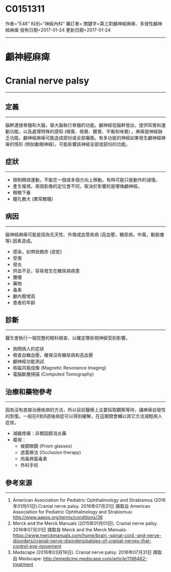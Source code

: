 # C0151311
作者="E48"
科別="神經內科"
審訂者=
關鍵字=第三對顱神經麻痺、多發性顱神經麻痺
發佈日期=2017-01-24
更新日期=2017-01-24

----------
# 顱神經麻痺
# Cranial nerve palsy 
----------
## 定義 
----------

腦幹連接脊髓和大腦，替大腦執行脊髓的功能。顱神經從腦幹發出，提供知覺和運動功能，以及處理特殊的感知 (嗅覺、視覺、聽覺、平衡和味覺) 。麻痺是神經缺乏功能。顱神經麻痺可能造成部份或全部癱瘓。有多功能的神經如果發生顱神經麻痺的情形 (例如動眼神經)，可能影響該神經全部或部份的功能。

## 症狀
----------
- 限制眼球運動，不能在一個或多個方向上移動。有時可能只是動作的減慢。
- 產生複視。兩個影像的定位會不同，取決於影響的是哪條顱神經。
- 眼瞼下垂
- 瞳孔散大 (異常散瞳)
## 病因
----------

腦神經麻痺可能是因為先天性、外傷或血管疾病 (高血壓，糖尿病，中風，動脈瘤等) 因素造成。

- 感染，如帶狀皰疹 (皮蛇)
- 受傷
- 發炎
- 供血不足，容易發生在糖尿病病患
- 腫瘤
- 藥物
- 毒素
- 顱內壓增高
- 患者的年齡
## 診斷
----------

醫生會執行一個完整的眼科檢查，以確定哪些視神經受到影響。

- 詢問病人的症狀
- 檢查血糖血壓，確保沒有糖尿病和高血壓
- 顱神經功能測試
- 核磁共振成像 (Magnetic Resonance Imaging)
- 電腦斷層掃描 (Computed Tomography)
## 治療和藥物參考
----------

因為沒有直接治療疾病的方法，所以目前醫療上主要採取觀察等待，讓麻痺自發性的恢復。一般在6到8週後病症可以得到緩解，在這期間會輔以其它方法減輕病人症狀。

- 減緩疼痛：非類固醇消炎藥
- 複視：
  - 棱鏡眼鏡 (Prism glasses)
  - 遮蓋療法 (Occlusion therapy)
  - 肉毒桿菌毒素
  - 外科手術
## 參考來源
----------
1. American Association for Pediatric Ophthalmology and Strabismus (2016年01月01日).Cranial nerve palsy. 2016年07月31日 擷取自 American Association for Pediatric Ophthalmology and Strabismus: http://www.aapos.org/terms/conditions/36
2. Merck and the Merck Manuals (2015年01月01日). Cranial nerve palsy. 2016年07月31日 擷取自 Merck and the Merck Manuals: https://www.merckmanuals.com/home/brain,-spinal-cord,-and-nerve-disorders/cranial-nerve-disorders/palsies-of-cranial-nerves-that-control-eye-movement
3. Medscape (2016年03月18日). Cranial nerve palsy. 2016年07月31日 擷取自 Medscape: http://emedicine.medscape.com/article/1198462-treatment




